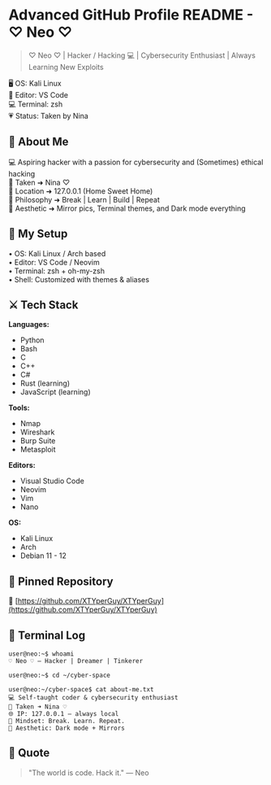 # Advanced GitHub Profile README - ♡ Neo ♡

> ♡ Neo ♡ | Hacker / Hacking 💻 | Cybersecurity Enthusiast | Always Learning New Exploits

🖥️ OS: Kali Linux  
📝 Editor: VS Code  
💻 Terminal: zsh  
💗 Status: Taken by Nina  

## 🧠 About Me

💻 Aspiring hacker with a passion for cybersecurity and (Sometimes) ethical hacking  
💍 Taken ➜ Nina ♡  
📍 Location ➜ 127.0.0.1 (Home Sweet Home)  
🧠 Philosophy ➜ Break | Learn | Build | Repeat  
🖤 Aesthetic ➜ Mirror pics, Terminal themes, and Dark mode everything  

## 🔧 My Setup

• OS: Kali Linux / Arch based  
• Editor: VS Code / Neovim  
• Terminal: zsh + oh-my-zsh  
• Shell: Customized with themes & aliases

## ⚔️ Tech Stack

**Languages:**  
- Python  
- Bash  
- C
- C++
- C#
- Rust (learning)
- JavaScript (learning)

**Tools:**  
- Nmap  
- Wireshark  
- Burp Suite  
- Metasploit

**Editors:**  
- Visual Studio Code  
- Neovim
- Vim
- Nano

**OS:**  
- Kali Linux  
- Arch  
- Debian 11 - 12

## 📌 Pinned Repository

🔗 [https://github.com/XTYperGuy/XTYperGuy](https://github.com/XTYperGuy/XTYperGuy)

## 🧪 Terminal Log

```
user@neo:~$ whoami  
♡ Neo ♡ — Hacker | Dreamer | Tinkerer

user@neo:~$ cd ~/cyber-space

user@neo:~/cyber-space$ cat about-me.txt  
💻 Self-taught coder & cybersecurity enthusiast  
💍 Taken ➜ Nina ♡  
🌐 IP: 127.0.0.1 — always local  
🧠 Mindset: Break. Learn. Repeat.  
📸 Aesthetic: Dark mode + Mirrors  
```

## 💬 Quote

> "The world is code. Hack it." — Neo
